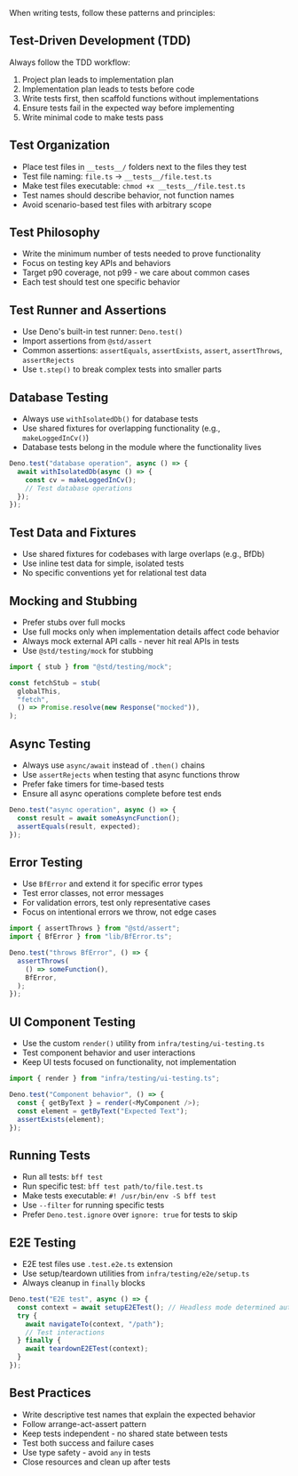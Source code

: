 When writing tests, follow these patterns and principles:

## Test-Driven Development (TDD)

Always follow the TDD workflow:

1. Project plan leads to implementation plan
2. Implementation plan leads to tests before code
3. Write tests first, then scaffold functions without implementations
4. Ensure tests fail in the expected way before implementing
5. Write minimal code to make tests pass

## Test Organization

- Place test files in `__tests__/` folders next to the files they test
- Test file naming: `file.ts` → `__tests__/file.test.ts`
- Make test files executable: `chmod +x __tests__/file.test.ts`
- Test names should describe behavior, not function names
- Avoid scenario-based test files with arbitrary scope

## Test Philosophy

- Write the minimum number of tests needed to prove functionality
- Focus on testing key APIs and behaviors
- Target p90 coverage, not p99 - we care about common cases
- Each test should test one specific behavior

## Test Runner and Assertions

- Use Deno's built-in test runner: `Deno.test()`
- Import assertions from `@std/assert`
- Common assertions: `assertEquals`, `assertExists`, `assert`, `assertThrows`,
  `assertRejects`
- Use `t.step()` to break complex tests into smaller parts

## Database Testing

- Always use `withIsolatedDb()` for database tests
- Use shared fixtures for overlapping functionality (e.g., `makeLoggedInCv()`)
- Database tests belong in the module where the functionality lives

```typescript
Deno.test("database operation", async () => {
  await withIsolatedDb(async () => {
    const cv = makeLoggedInCv();
    // Test database operations
  });
});
```

## Test Data and Fixtures

- Use shared fixtures for codebases with large overlaps (e.g., BfDb)
- Use inline test data for simple, isolated tests
- No specific conventions yet for relational test data

## Mocking and Stubbing

- Prefer stubs over full mocks
- Use full mocks only when implementation details affect code behavior
- Always mock external API calls - never hit real APIs in tests
- Use `@std/testing/mock` for stubbing

```typescript
import { stub } from "@std/testing/mock";

const fetchStub = stub(
  globalThis,
  "fetch",
  () => Promise.resolve(new Response("mocked")),
);
```

## Async Testing

- Always use `async/await` instead of `.then()` chains
- Use `assertRejects` when testing that async functions throw
- Prefer fake timers for time-based tests
- Ensure all async operations complete before test ends

```typescript
Deno.test("async operation", async () => {
  const result = await someAsyncFunction();
  assertEquals(result, expected);
});
```

## Error Testing

- Use `BfError` and extend it for specific error types
- Test error classes, not error messages
- For validation errors, test only representative cases
- Focus on intentional errors we throw, not edge cases

```typescript
import { assertThrows } from "@std/assert";
import { BfError } from "lib/BfError.ts";

Deno.test("throws BfError", () => {
  assertThrows(
    () => someFunction(),
    BfError,
  );
});
```

## UI Component Testing

- Use the custom `render()` utility from `infra/testing/ui-testing.ts`
- Test component behavior and user interactions
- Keep UI tests focused on functionality, not implementation

```typescript
import { render } from "infra/testing/ui-testing.ts";

Deno.test("Component behavior", () => {
  const { getByText } = render(<MyComponent />);
  const element = getByText("Expected Text");
  assertExists(element);
});
```

## Running Tests

- Run all tests: `bff test`
- Run specific test: `bff test path/to/file.test.ts`
- Make tests executable: `#! /usr/bin/env -S bff test`
- Use `--filter` for running specific tests
- Prefer `Deno.test.ignore` over `ignore: true` for tests to skip

## E2E Testing

- E2E test files use `.test.e2e.ts` extension
- Use setup/teardown utilities from `infra/testing/e2e/setup.ts`
- Always cleanup in `finally` blocks

```typescript
Deno.test("E2E test", async () => {
  const context = await setupE2ETest(); // Headless mode determined automatically
  try {
    await navigateTo(context, "/path");
    // Test interactions
  } finally {
    await teardownE2ETest(context);
  }
});
```

## Best Practices

- Write descriptive test names that explain the expected behavior
- Follow arrange-act-assert pattern
- Keep tests independent - no shared state between tests
- Test both success and failure cases
- Use type safety - avoid `any` in tests
- Close resources and clean up after tests
